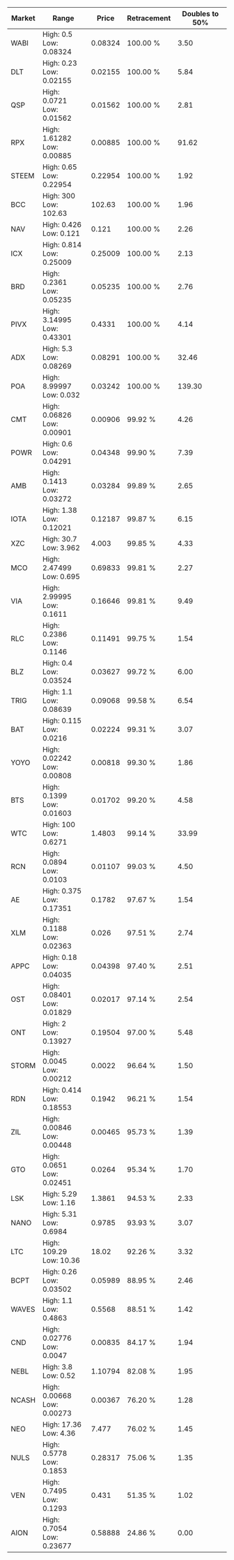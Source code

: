 | Market | Range | Price| Retracement | Doubles to 50% |
| --- | --- | --- | --- | --- |
| WABI | High: 0.5<br />Low: 0.08324 | 0.08324 | 100.00 % | 3.50 |
| DLT | High: 0.23<br />Low: 0.02155 | 0.02155 | 100.00 % | 5.84 |
| QSP | High: 0.0721<br />Low: 0.01562 | 0.01562 | 100.00 % | 2.81 |
| RPX | High: 1.61282<br />Low: 0.00885 | 0.00885 | 100.00 % | 91.62 |
| STEEM | High: 0.65<br />Low: 0.22954 | 0.22954 | 100.00 % | 1.92 |
| BCC | High: 300<br />Low: 102.63 | 102.63 | 100.00 % | 1.96 |
| NAV | High: 0.426<br />Low: 0.121 | 0.121 | 100.00 % | 2.26 |
| ICX | High: 0.814<br />Low: 0.25009 | 0.25009 | 100.00 % | 2.13 |
| BRD | High: 0.2361<br />Low: 0.05235 | 0.05235 | 100.00 % | 2.76 |
| PIVX | High: 3.14995<br />Low: 0.43301 | 0.4331 | 100.00 % | 4.14 |
| ADX | High: 5.3<br />Low: 0.08269 | 0.08291 | 100.00 % | 32.46 |
| POA | High: 8.99997<br />Low: 0.032 | 0.03242 | 100.00 % | 139.30 |
| CMT | High: 0.06826<br />Low: 0.00901 | 0.00906 | 99.92 % | 4.26 |
| POWR | High: 0.6<br />Low: 0.04291 | 0.04348 | 99.90 % | 7.39 |
| AMB | High: 0.1413<br />Low: 0.03272 | 0.03284 | 99.89 % | 2.65 |
| IOTA | High: 1.38<br />Low: 0.12021 | 0.12187 | 99.87 % | 6.15 |
| XZC | High: 30.7<br />Low: 3.962 | 4.003 | 99.85 % | 4.33 |
| MCO | High: 2.47499<br />Low: 0.695 | 0.69833 | 99.81 % | 2.27 |
| VIA | High: 2.99995<br />Low: 0.1611 | 0.16646 | 99.81 % | 9.49 |
| RLC | High: 0.2386<br />Low: 0.1146 | 0.11491 | 99.75 % | 1.54 |
| BLZ | High: 0.4<br />Low: 0.03524 | 0.03627 | 99.72 % | 6.00 |
| TRIG | High: 1.1<br />Low: 0.08639 | 0.09068 | 99.58 % | 6.54 |
| BAT | High: 0.115<br />Low: 0.0216 | 0.02224 | 99.31 % | 3.07 |
| YOYO | High: 0.02242<br />Low: 0.00808 | 0.00818 | 99.30 % | 1.86 |
| BTS | High: 0.1399<br />Low: 0.01603 | 0.01702 | 99.20 % | 4.58 |
| WTC | High: 100<br />Low: 0.6271 | 1.4803 | 99.14 % | 33.99 |
| RCN | High: 0.0894<br />Low: 0.0103 | 0.01107 | 99.03 % | 4.50 |
| AE | High: 0.375<br />Low: 0.17351 | 0.1782 | 97.67 % | 1.54 |
| XLM | High: 0.1188<br />Low: 0.02363 | 0.026 | 97.51 % | 2.74 |
| APPC | High: 0.18<br />Low: 0.04035 | 0.04398 | 97.40 % | 2.51 |
| OST | High: 0.08401<br />Low: 0.01829 | 0.02017 | 97.14 % | 2.54 |
| ONT | High: 2<br />Low: 0.13927 | 0.19504 | 97.00 % | 5.48 |
| STORM | High: 0.0045<br />Low: 0.00212 | 0.0022 | 96.64 % | 1.50 |
| RDN | High: 0.414<br />Low: 0.18553 | 0.1942 | 96.21 % | 1.54 |
| ZIL | High: 0.00846<br />Low: 0.00448 | 0.00465 | 95.73 % | 1.39 |
| GTO | High: 0.0651<br />Low: 0.02451 | 0.0264 | 95.34 % | 1.70 |
| LSK | High: 5.29<br />Low: 1.16 | 1.3861 | 94.53 % | 2.33 |
| NANO | High: 5.31<br />Low: 0.6984 | 0.9785 | 93.93 % | 3.07 |
| LTC | High: 109.29<br />Low: 10.36 | 18.02 | 92.26 % | 3.32 |
| BCPT | High: 0.26<br />Low: 0.03502 | 0.05989 | 88.95 % | 2.46 |
| WAVES | High: 1.1<br />Low: 0.4863 | 0.5568 | 88.51 % | 1.42 |
| CND | High: 0.02776<br />Low: 0.0047 | 0.00835 | 84.17 % | 1.94 |
| NEBL | High: 3.8<br />Low: 0.52 | 1.10794 | 82.08 % | 1.95 |
| NCASH | High: 0.00668<br />Low: 0.00273 | 0.00367 | 76.20 % | 1.28 |
| NEO | High: 17.36<br />Low: 4.36 | 7.477 | 76.02 % | 1.45 |
| NULS | High: 0.5778<br />Low: 0.1853 | 0.28317 | 75.06 % | 1.35 |
| VEN | High: 0.7495<br />Low: 0.1293 | 0.431 | 51.35 % | 1.02 |
| AION | High: 0.7054<br />Low: 0.23677 | 0.58888 | 24.86 % | 0.00 |
